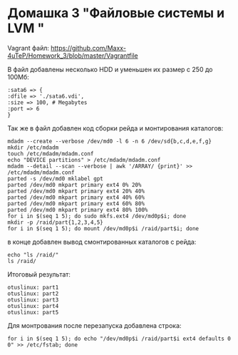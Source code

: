 # Домашка 3 "Файловые системы и LVM "
Vagrant файл: <https://github.com/Maxx-4uTeP/Homework_3/blob/master/Vagrantfile>

В файл добавлены несколько HDD и уменьшен их размер с 250 до 100Мб:

    :sata6 => {
    :dfile => './sata6.vdi',
    :size => 100, # Megabytes
    :port => 6
    }

Так же в файл добавлен код сборки рейда и монтирования каталогов:

    mdadm --create --verbose /dev/md0 -l 6 -n 6 /dev/sd{b,c,d,e,f,g}
    mkdir /etc/mdadm
    touch /etc/mdadm/mdadm.conf
    echo "DEVICE partitions" > /etc/mdadm/mdadm.conf
    mdadm --detail --scan --verbose | awk '/ARRAY/ {print}' >> /etc/mdadm/mdadm.conf
    parted -s /dev/md0 mklabel gpt
    parted /dev/md0 mkpart primary ext4 0% 20%
    parted /dev/md0 mkpart primary ext4 20% 40%
    parted /dev/md0 mkpart primary ext4 40% 60%
    parted /dev/md0 mkpart primary ext4 60% 80%
    parted /dev/md0 mkpart primary ext4 80% 100%
    for i in $(seq 1 5); do sudo mkfs.ext4 /dev/md0p$i; done
    mkdir -p /raid/part{1,2,3,4,5}
    for i in $(seq 1 5); do mount /dev/md0p$i /raid/part$i; done

в конце добавлен вывод смонтированных каталогов с рейда:

    echo "ls /raid/"
    ls /raid/

Итоговый результат:

    otuslinux: part1
    otuslinux: part2
    otuslinux: part3
    otuslinux: part4
    otuslinux: part5


Для монтрования после перезапуска добавлена строка:

    for i in $(seq 1 5); do echo "/dev/md0p$i /raid/part$i ext4 defaults 0 0" >> /etc/fstab; done